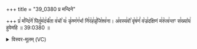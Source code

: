 +++
title = "39_0380 प्र मन्दिने"

+++
प्र꣢ म꣣न्दि꣡ने꣢ पितु꣣म꣡द꣢र्च꣣ता व꣢चो꣣ यः꣢ कृ꣣ष्ण꣡ग꣢र्भा नि꣣र꣡ह꣢न्नृ꣣जि꣡श्व꣢ना। अ꣣वस्य꣢वो꣣ वृ꣡ष꣢णं꣣ व꣡ज्र꣢दक्षिणं म꣣रु꣡त्व꣢न्तꣳ स꣣ख्या꣡य꣢ हुवेमहि ॥ 39:0380 ॥

<details><summary>विस्वर-मूलम् (VC)</summary>

प्र मन्दिने पितुमदर्चता वचो यः कृष्णगर्भा निरहन्नृजिश्वना । अवस्यवो वृषणं वज्रदक्षिणं मरुत्वन्तꣳ सख्याय हुवेमहि ॥३८०॥
</details>